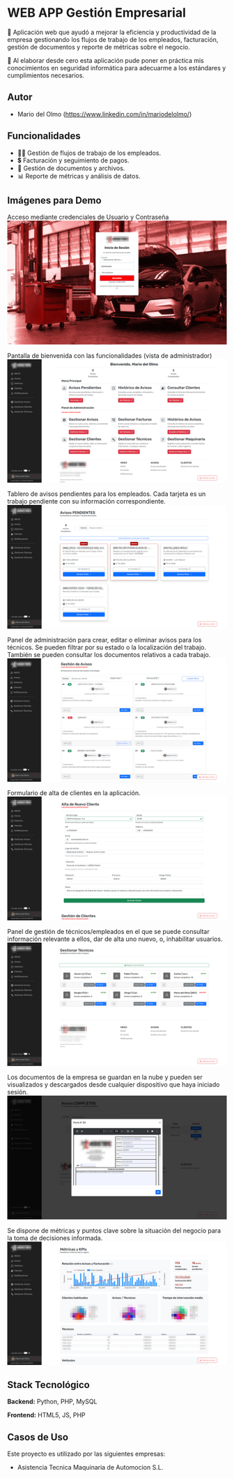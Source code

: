 
# WEB APP Gestión Empresarial

🚀 Aplicación web que ayudó a mejorar la eficiencia y productividad de la empresa gestionando los flujos de trabajo de los empleados, facturación, gestión de documentos y reporte de métricas sobre el negocio.

🔐 Al elaborar desde cero esta aplicación pude poner en práctica mis conocimientos en seguridad informática para adecuarme a los estándares y cumplimientos necesarios.


## Autor

- Mario del Olmo (https://www.linkedin.com/in/mariodelolmo/)


## Funcionalidades

- 🧑‍🏭 Gestión de flujos de trabajo de los empleados.
- 💲 Facturación y seguimiento de pagos.
- 📄 Gestión de documentos y archivos.
- 📊 Reporte de métricas y análisis de datos.


## Imágenes para Demo


Acceso mediante credenciales de Usuario y Contraseña
![IMG - LOGIN de la Aplicación](/project001/img/login.png?raw=true "Login")

Pantalla de bienvenida con las funcionalidades (vista de administrador)
![IMG - INICIO de la Aplicación](/project001/img/inicio.png?raw=true "Inicio")

Tablero de avisos pendientes para los empleados. Cada tarjeta es un trabajo pendiente con su información correspondiente.
![IMG - Avisos Pendientes para Empleados](/project001/img/avisos.png?raw=true "Avisos Pendientes")

Panel de administración para crear, editar o eliminar avisos para los técnicos. Se pueden filtrar por su estado o la localización del trabajo. También se pueden consultar los documentos relativos a cada trabajo.
![IMG - Administración de Avisos](/project001/img/administracion_avisos.png?raw=true "Admin Avisos")

Formulario de alta de clientes en la aplicación.
![IMG - Registro de clientes](/project001/img/alta_cliente.png?raw=true "Registro Clientes")

Panel de gestión de técnicos/empleados en el que se puede consultar información relevante a ellos, dar de alta uno nuevo, o, inhabilitar usuarios.
![IMG - Administración de Técnicos](/project001/img/administracion_tecnicos.png?raw=true "Admin Técnicos")

Los documentos de la empresa se guardan en la nube y pueden ser visualizados y descargados desde cualquier dispositivo que haya iniciado sesión.
![IMG - Documentos en la nube](/project001/img/documentos_cloud.png?raw=true "Nube de Documentos")

Se dispone de métricas y puntos clave sobre la situación del negocio para la toma de decisiones informada.
![IMG - Métricas del Negocio](/project001/img/metricas.png?raw=true "Métricas")

## Stack Tecnológico

**Backend:** Python, PHP, MySQL

**Frontend:** HTML5, JS, PHP


## Casos de Uso

Este proyecto es utilizado por las siguientes empresas:

- Asistencia Tecnica Maquinaria de Automocion S.L.

